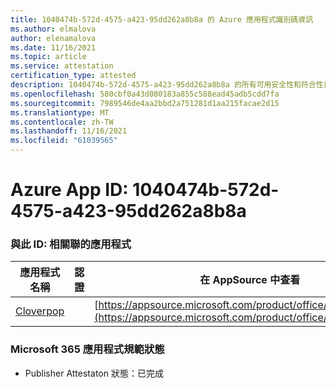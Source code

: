 ```yaml
---
title: 1040474b-572d-4575-a423-95dd262a8b8a 的 Azure 應用程式識別碼資訊
ms.author: elmalova
author: elenamalova
ms.date: 11/16/2021
ms.topic: article
ms.service: attestation
certification_type: attested
description: 1040474b-572d-4575-a423-95dd262a8b8a 的所有可用安全性和符合性資訊資訊。
ms.openlocfilehash: 580cbf0a43d080183a855c588ead45adb5cdd7fa
ms.sourcegitcommit: 7989546de4aa2bbd2a751281d1aa215facae2d15
ms.translationtype: MT
ms.contentlocale: zh-TW
ms.lasthandoff: 11/16/2021
ms.locfileid: "61039565"
---
```

# <a name="azure-app-id-1040474b-572d-4575-a423-95dd262a8b8a"></a>Azure App ID: 1040474b-572d-4575-a423-95dd262a8b8a


### <a name="apps-associated-with-this-id"></a>與此 ID: 相關聯的應用程式
| **應用程式名稱** | **認證** | **在 AppSource 中查看** |
|--------------|---------------|-----------------------|
| [Cloverpop](https://docs.microsoft.com/microsoft-365-app-certification/forward/WA200001803) |  | [https://appsource.microsoft.com/product/office/WA200001803](https://appsource.microsoft.com/product/office/WA200001803) |

### <a name="microsoft-365-app-compliance-status"></a>Microsoft 365 應用程式規範狀態
- Publisher Attestaton 狀態：已完成
